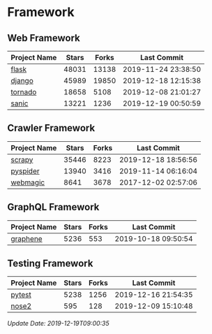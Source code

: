 # Framework

## Web Framework

| Project Name | Stars | Forks | Last Commit |
| ------------ | ----- | ----- | ----------- |
| [flask](https://github.com/pallets/flask) | 48031 | 13138 | 2019-11-24 23:38:50 |
| [django](https://github.com/django/django) | 45989 | 19850 | 2019-12-18 12:15:38 |
| [tornado](https://github.com/tornadoweb/tornado) | 18658 | 5108 | 2019-12-08 21:01:27 |
| [sanic](https://github.com/huge-success/sanic) | 13221 | 1236 | 2019-12-19 00:50:59 |

## Crawler Framework

| Project Name | Stars | Forks | Last Commit |
| ------------ | ----- | ----- | ----------- |
| [scrapy](https://github.com/scrapy/scrapy) | 35446 | 8223 | 2019-12-18 18:56:56 |
| [pyspider](https://github.com/binux/pyspider) | 13940 | 3416 | 2019-11-14 06:16:04 |
| [webmagic](https://github.com/code4craft/webmagic) | 8641 | 3678 | 2017-12-02 02:57:06 |

## GraphQL Framework

| Project Name | Stars | Forks | Last Commit |
| ------------ | ----- | ----- | ----------- |
| [graphene](https://github.com/graphql-python/graphene) | 5236 | 553 | 2019-10-18 09:50:54 |

## Testing Framework

| Project Name | Stars | Forks | Last Commit |
| ------------ | ----- | ----- | ----------- |
| [pytest](https://github.com/pytest-dev/pytest) | 5238 | 1256 | 2019-12-16 21:54:35 |
| [nose2](https://github.com/nose-devs/nose2) | 595 | 128 | 2019-12-09 15:10:48 |

*Update Date: 2019-12-19T09:00:35*